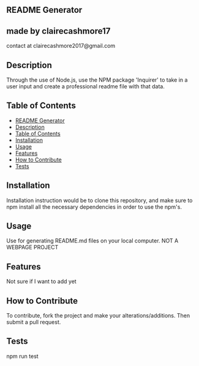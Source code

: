 
## README Generator
<h2> made by clairecashmore17 </h2>
<p>contact at clairecashmore2017@gmail.com </p> 
 
## Description
Through the use of Node.js, use the NPM package 'Inquirer' to take in a user input and create a professional readme file with that data.


## Table of Contents 

- [README Generator](#readme-generator)
- [Description](#description)
- [Table of Contents](#table-of-contents)
- [Installation](#installation)
- [Usage](#usage)
- [Features](#features)
- [How to Contribute](#how-to-contribute)
- [Tests](#tests)
        

## Installation
Installation instruction would be to clone this repository, and make sure to npm install all the necessary dependencies in order to use the npm's.


## Usage
Use for generating README.md files on your local computer. NOT A WEBPAGE PROJECT





## Features
Not sure if I want to add yet


## How to Contribute
To contribute, fork the project and make your alterations/additions. Then submit a pull request.


## Tests
npm run test
 
    
